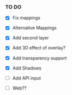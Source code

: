 ### TO DO

- [x] Fix mappings
- [x] Alternative Mappings
- [x] Add second layer
- [x] Add 3D effect of overlay?
- [x] Add transparency support
- [x] Add Shadows
- [ ] Add API input
- [ ] Web??
 
